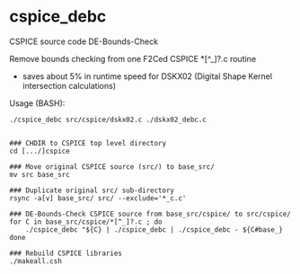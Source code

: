 # cspice\_debc

CSPICE source code DE-Bounds-Check

Remove bounds checking from one F2Ced CSPICE \*[^\_]?.c routine

- saves about 5% in runtime speed for DSKX02 (Digital Shape Kernel intersection calculations)

Usage (BASH):

    ./cspice_debc src/cspice/dskx02.c ./dskx02_debc.c


    ### CHDIR to CSPICE top level directory
    cd [.../]cspice

    ### Move original CSPICE source (src/) to base_src/
    mv src base_src

    ### Duplicate original src/ sub-directory
    rsync -a[v] base_src/ src/ --exclude='*_c.c'

    ### DE-Bounds-Check CSPICE source from base_src/cspice/ to src/cspice/
    for C in base_src/cspice/*[^_]?.c ; do
        ./cspice_debc "${C} | ./cspice_debc | ./cspice_debc - ${C#base_}
    done

    ### Rebuild CSPICE libraries
    ./makeall.csh

